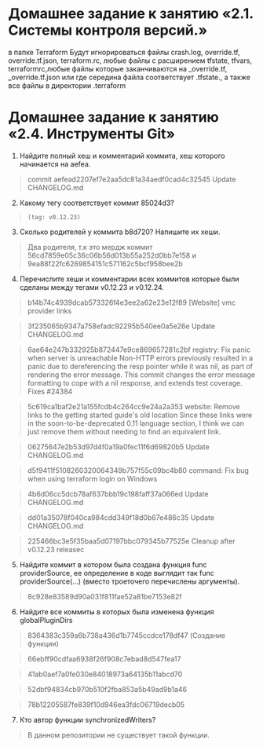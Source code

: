 # Домашнее задание к занятию «2.1. Системы контроля версий.»
в папке Terraform Будут игнорироваться файлы crash.log, override.tf, override.tf.json, terraform.rc, любые файлы с расширением tfstate, tfvars, terraformrc,любые файлы которые заканчиваются на _override.tf, _override.tf.json или где середина файла соответствует .tfstate., а также все файлы в директории .terraform

# Домашнее задание к занятию «2.4. Инструменты Git»
1. Найдите полный хеш и комментарий коммита, хеш которого начинается на aefea.
>    commit aefead2207ef7e2aa5dc81a34aedf0cad4c32545
    Update CHANGELOG.md
2. Какому тегу соответствует коммит 85024d3?
>     (tag: v0.12.23)
3. Сколько родителей у коммита b8d720? Напишите их хеши.
>    Два родителя, т.к это мердж коммит 56cd7859e05c36c06b56d013b55a252d0bb7e158 и
> 9ea88f22fc6269854151c571162c5bcf958bee2b
4. Перечислите хеши и комментарии всех коммитов которые были сделаны между тегами v0.12.23 и v0.12.24.
> b14b74c4939dcab573326f4e3ee2a62e23e12f89
    [Website] vmc provider links

> 3f235065b9347a758efadc92295b540ee0a5e26e
    Update CHANGELOG.md

> 6ae64e247b332925b872447e9ce869657281c2bf
    registry: Fix panic when server is unreachable
    Non-HTTP errors previously resulted in a panic due to dereferencing the
    resp pointer while it was nil, as part of rendering the error message.
    This commit changes the error message formatting to cope with a nil
    response, and extends test coverage.
    Fixes #24384

> 5c619ca1baf2e21a155fcdb4c264cc9e24a2a353
    website: Remove links to the getting started guide's old location
    Since these links were in the soon-to-be-deprecated 0.11 language section, I
    think we can just remove them without needing to find an equivalent link.

> 06275647e2b53d97d4f0a19a0fec11f6d69820b5
    Update CHANGELOG.md

> d5f9411f5108260320064349b757f55c09bc4b80
    command: Fix bug when using terraform login on Windows

> 4b6d06cc5dcb78af637bbb19c198faff37a066ed
    Update CHANGELOG.md

> dd01a35078f040ca984cdd349f18d0b67e486c35
    Update CHANGELOG.md

> 225466bc3e5f35baa5d07197bbc079345b77525e
    Cleanup after v0.12.23 releasec
5. Найдите коммит в котором была создана функция func providerSource, ее определение в коде выглядит так func providerSource(...) (вместо троеточего перечислены аргументы).
> 8c928e83589d90a031f811fae52a81be7153e82f
6. Найдите все коммиты в которых была изменена функция globalPluginDirs
> 8364383c359a6b738a436d1b7745ccdce178df47 (Создание функции)

> 66ebff90cdfaa6938f26f908c7ebad8d547fea17

> 41ab0aef7a0fe030e84018973a64135b11abcd70

> 52dbf94834cb970b510f2fba853a5b49ad9b1a46

> 78b12205587fe839f10d946ea3fdc06719decb05

7. Кто автор функции synchronizedWriters?
> В данном репозитории не существует такой функции.
